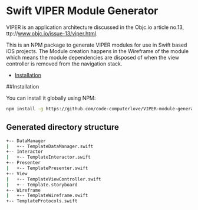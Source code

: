 Swift VIPER Module Generator
============================

VIPER is an application architecture discussed in the Objc.io article no.13, ttp://www.objc.io/issue-13/viper.html.

This is an NPM package to generate VIPER modules for use in Swift based iOS projects. The Module creation happens in the Wireframe of the module which means the module dependencies are disposed of when the view controller is removed from the navigation stack.

- [Installation](#installation)

##Installation

You can install it globally using NPM:
```bash
npm install -g https://github.com/code-computerlove/VIPER-module-generator.git
```

## Generated directory structure
```bash
+-- DataManager
|   +-- TemplateDataManager.swift
+-- Interactor
|   +-- TemplateInteractor.swift
+-- Presenter
|   +-- TemplatePresenter.swift
+-- View
|   +-- TemplateViewController.swift
|   +-- Template.storyboard
+-- Wireframe
|   +-- TemplateWireframe.swift
+-- TemplateProtocols.swift
```